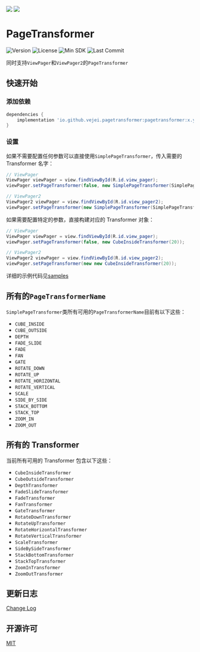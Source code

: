 ![](https://img.shields.io/badge/%E4%B8%AD%E6%96%87-inactive?style=for-the-badge&logo=google-translate)
[![](https://img.shields.io/badge/English-informational?style=for-the-badge&logo=google-translate)](./README.md)

# PageTransformer
![Version](https://img.shields.io/badge/version-1.0.0--alpha-blue)
![License](https://img.shields.io/github/license/vejei/PageTransformer)
![Min SDK](https://img.shields.io/badge/minSdkVersion-21-informational)
![Last Commit](https://img.shields.io/github/last-commit/vejei/PageTransformer)

同时支持`ViewPager`和`ViewPager2`的`PageTransformer`

## 快速开始
### 添加依赖
```groovy
dependencies {
    implementation 'io.github.vejei.pagetransformer:pagetransformer:x.y.z'
}
```

### 设置
如果不需要配置任何参数可以直接使用`SimplePageTransformer`，传入需要的 Transformer 名字：
```java
// ViewPager
ViewPager viewPager = view.findViewById(R.id.view_pager);
viewPager.setPageTransformer(false, new SimplePageTransformer(SimplePageTransformer.CUBE_INSIDE));

// ViewPager2
ViewPager2 viewPager = view.findViewById(R.id.view_pager2);
viewPager.setPageTransformer(new SimplePageTransformer(SimplePageTransformer.CUBE_INSIDE));
```

如果需要配置特定的参数，直接构建对应的 Transformer 对象：
```java
// ViewPager
ViewPager viewPager = view.findViewById(R.id.view_pager);
viewPager.setPageTransformer(false, new CubeInsideTransformer(20));

// ViewPager2
ViewPager2 viewPager = view.findViewById(R.id.view_pager2);
viewPager.setPageTransformer(new new CubeInsideTransformer(20));
```

详细的示例代码见[samples](./samples)

## 所有的`PageTransformerName`
`SimplePageTransformer`类所有可用的`PageTransformerName`目前有以下这些：
* `CUBE_INSIDE`
* `CUBE_OUTSIDE`
* `DEPTH`
* `FADE_SLIDE`
* `FADE`
* `FAN`
* `GATE`
* `ROTATE_DOWN`
* `ROTATE_UP`
* `ROTATE_HORIZONTAL`
* `ROTATE_VERTICAL`
* `SCALE`
* `SIDE_BY_SIDE`
* `STACK_BOTTOM`
* `STACK_TOP`
* `ZOOM_IN`
* `ZOOM_OUT`

## 所有的 Transformer
当前所有可用的 Transformer 包含以下这些：
* `CubeInsideTransformer`
* `CubeOutsideTransformer`
* `DepthTransformer`
* `FadeSlideTransformer`
* `FadeTransformer`
* `FanTransformer`
* `GateTransformer`
* `RotateDownTransformer`
* `RotateUpTransformer`
* `RotateHorizontalTransformer`
* `RotateVerticalTransformer`
* `ScaleTransformer`
* `SideBySideTransformer`
* `StackBottomTransformer`
* `StackTopTransformer`
* `ZoomInTransformer`
* `ZoomOutTransformer`

## 更新日志
[Change Log](./CHANGELOG.md)

## 开源许可
[MIT](./LICENSE)
